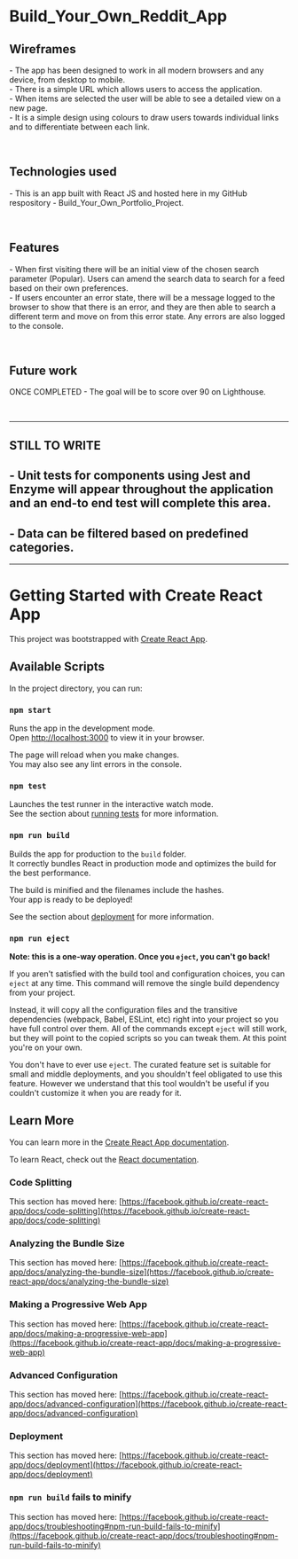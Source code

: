 <h1> Build_Your_Own_Reddit_App </h1>

<!--- Portfolio Project - Build Your Own Reddit App from Codecademy Full Stack Engineer course --->


<div>
  <h2>Wireframes <br/></h2>
    <p>
      - The app has been designed to work in all modern browsers and any device, from desktop to mobile.<br />
      - There is a simple URL which allows users to access the application.<br />
      - When items are selected the user will be able to see a detailed view on a new page.  <br />
      - It is a simple design using colours to draw users towards individual links and to differentiate between each link.<br />
  </p>
</div>

<br />

<div>
  <h2>Technologies used <br/></h2>
    <p>
      - This is an app built with React JS and hosted here in my GitHub respository - Build_Your_Own_Portfolio_Project. <br />
    </p>
</div>

<br />

<div>
  <h2>Features <br/></h2>
    <p>
      - When first visiting there will be an initial view of the chosen search parameter (Popular). Users can amend the search data to search for a feed based on their own preferences.<br />
      - If users encounter an error state, there will be a message logged to the browser to show that there is an error, and they are then able to search a different term and move on from this error state.  Any errors are also logged to the console.
    </p> 
</div>

<br />

<div>
  <h2>Future work <br /></h2>
    <p>
      ONCE COMPLETED - The goal will be to score over 90 on Lighthouse.<br />
    </p>
</div>

<br />
  

---------------------------------
## STILL TO WRITE 
## - Unit tests for components using Jest and Enzyme will appear throughout the application and an end-to end test will complete this area. 
## - Data can be filtered based on predefined categories.



--------------------------------


# Getting Started with Create React App

This project was bootstrapped with [Create React App](https://github.com/facebook/create-react-app).

## Available Scripts

In the project directory, you can run:

### `npm start`

Runs the app in the development mode.\
Open [http://localhost:3000](http://localhost:3000) to view it in your browser.

The page will reload when you make changes.\
You may also see any lint errors in the console.

### `npm test`

Launches the test runner in the interactive watch mode.\
See the section about [running tests](https://facebook.github.io/create-react-app/docs/running-tests) for more information.

### `npm run build`

Builds the app for production to the `build` folder.\
It correctly bundles React in production mode and optimizes the build for the best performance.

The build is minified and the filenames include the hashes.\
Your app is ready to be deployed!

See the section about [deployment](https://facebook.github.io/create-react-app/docs/deployment) for more information.

### `npm run eject`

**Note: this is a one-way operation. Once you `eject`, you can't go back!**

If you aren't satisfied with the build tool and configuration choices, you can `eject` at any time. This command will remove the single build dependency from your project.

Instead, it will copy all the configuration files and the transitive dependencies (webpack, Babel, ESLint, etc) right into your project so you have full control over them. All of the commands except `eject` will still work, but they will point to the copied scripts so you can tweak them. At this point you're on your own.

You don't have to ever use `eject`. The curated feature set is suitable for small and middle deployments, and you shouldn't feel obligated to use this feature. However we understand that this tool wouldn't be useful if you couldn't customize it when you are ready for it.

## Learn More

You can learn more in the [Create React App documentation](https://facebook.github.io/create-react-app/docs/getting-started).

To learn React, check out the [React documentation](https://reactjs.org/).

### Code Splitting

This section has moved here: [https://facebook.github.io/create-react-app/docs/code-splitting](https://facebook.github.io/create-react-app/docs/code-splitting)

### Analyzing the Bundle Size

This section has moved here: [https://facebook.github.io/create-react-app/docs/analyzing-the-bundle-size](https://facebook.github.io/create-react-app/docs/analyzing-the-bundle-size)

### Making a Progressive Web App

This section has moved here: [https://facebook.github.io/create-react-app/docs/making-a-progressive-web-app](https://facebook.github.io/create-react-app/docs/making-a-progressive-web-app)

### Advanced Configuration

This section has moved here: [https://facebook.github.io/create-react-app/docs/advanced-configuration](https://facebook.github.io/create-react-app/docs/advanced-configuration)

### Deployment

This section has moved here: [https://facebook.github.io/create-react-app/docs/deployment](https://facebook.github.io/create-react-app/docs/deployment)

### `npm run build` fails to minify

This section has moved here: [https://facebook.github.io/create-react-app/docs/troubleshooting#npm-run-build-fails-to-minify](https://facebook.github.io/create-react-app/docs/troubleshooting#npm-run-build-fails-to-minify)
